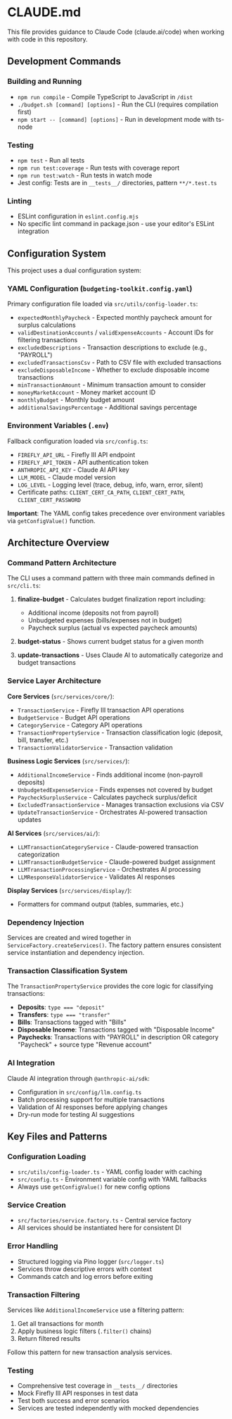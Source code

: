 # CLAUDE.md

This file provides guidance to Claude Code (claude.ai/code) when working with code in this repository.

## Development Commands

### Building and Running
- `npm run compile` - Compile TypeScript to JavaScript in `/dist`
- `./budget.sh [command] [options]` - Run the CLI (requires compilation first)
- `npm start -- [command] [options]` - Run in development mode with ts-node

### Testing
- `npm test` - Run all tests
- `npm run test:coverage` - Run tests with coverage report
- `npm run test:watch` - Run tests in watch mode
- Jest config: Tests are in `__tests__/` directories, pattern `**/*.test.ts`

### Linting
- ESLint configuration in `eslint.config.mjs`
- No specific lint command in package.json - use your editor's ESLint integration

## Configuration System

This project uses a dual configuration system:

### YAML Configuration (`budgeting-toolkit.config.yaml`)
Primary configuration file loaded via `src/utils/config-loader.ts`:
- `expectedMonthlyPaycheck` - Expected monthly paycheck amount for surplus calculations
- `validDestinationAccounts` / `validExpenseAccounts` - Account IDs for filtering transactions
- `excludedDescriptions` - Transaction descriptions to exclude (e.g., "PAYROLL")
- `excludedTransactionsCsv` - Path to CSV file with excluded transactions
- `excludeDisposableIncome` - Whether to exclude disposable income transactions
- `minTransactionAmount` - Minimum transaction amount to consider
- `moneyMarketAccount` - Money market account ID
- `monthlyBudget` - Monthly budget amount
- `additionalSavingsPercentage` - Additional savings percentage

### Environment Variables (`.env`)
Fallback configuration loaded via `src/config.ts`:
- `FIREFLY_API_URL` - Firefly III API endpoint
- `FIREFLY_API_TOKEN` - API authentication token
- `ANTHROPIC_API_KEY` - Claude AI API key
- `LLM_MODEL` - Claude model version
- `LOG_LEVEL` - Logging level (trace, debug, info, warn, error, silent)
- Certificate paths: `CLIENT_CERT_CA_PATH`, `CLIENT_CERT_PATH`, `CLIENT_CERT_PASSWORD`

**Important**: The YAML config takes precedence over environment variables via `getConfigValue()` function.

## Architecture Overview

### Command Pattern Architecture
The CLI uses a command pattern with three main commands defined in `src/cli.ts`:

1. **finalize-budget** - Calculates budget finalization report including:
   - Additional income (deposits not from payroll)
   - Unbudgeted expenses (bills/expenses not in budget)
   - Paycheck surplus (actual vs expected paycheck amounts)

2. **budget-status** - Shows current budget status for a given month

3. **update-transactions** - Uses Claude AI to automatically categorize and budget transactions

### Service Layer Architecture

**Core Services** (`src/services/core/`):
- `TransactionService` - Firefly III transaction API operations
- `BudgetService` - Budget API operations  
- `CategoryService` - Category API operations
- `TransactionPropertyService` - Transaction classification logic (deposit, bill, transfer, etc.)
- `TransactionValidatorService` - Transaction validation

**Business Logic Services** (`src/services/`):
- `AdditionalIncomeService` - Finds additional income (non-payroll deposits)
- `UnbudgetedExpenseService` - Finds expenses not covered by budget
- `PaycheckSurplusService` - Calculates paycheck surplus/deficit
- `ExcludedTransactionService` - Manages transaction exclusions via CSV
- `UpdateTransactionService` - Orchestrates AI-powered transaction updates

**AI Services** (`src/services/ai/`):
- `LLMTransactionCategoryService` - Claude-powered transaction categorization
- `LLMTransactionBudgetService` - Claude-powered budget assignment
- `LLMTransactionProcessingService` - Orchestrates AI processing
- `LLMResponseValidatorService` - Validates AI responses

**Display Services** (`src/services/display/`):
- Formatters for command output (tables, summaries, etc.)

### Dependency Injection
Services are created and wired together in `ServiceFactory.createServices()`. The factory pattern ensures consistent service instantiation and dependency injection.

### Transaction Classification System
The `TransactionPropertyService` provides the core logic for classifying transactions:
- **Deposits**: `type === "deposit"`
- **Transfers**: `type === "transfer"`
- **Bills**: Transactions tagged with "Bills"
- **Disposable Income**: Transactions tagged with "Disposable Income"
- **Paychecks**: Transactions with "PAYROLL" in description OR category "Paycheck" + source type "Revenue account"

### AI Integration
Claude AI integration through `@anthropic-ai/sdk`:
- Configuration in `src/config/llm.config.ts`
- Batch processing support for multiple transactions
- Validation of AI responses before applying changes
- Dry-run mode for testing AI suggestions

## Key Files and Patterns

### Configuration Loading
- `src/utils/config-loader.ts` - YAML config loader with caching
- `src/config.ts` - Environment variable config with YAML fallbacks
- Always use `getConfigValue()` for new config options

### Service Creation
- `src/factories/service.factory.ts` - Central service factory
- All services should be instantiated here for consistent DI

### Error Handling
- Structured logging via Pino logger (`src/logger.ts`)
- Services throw descriptive errors with context
- Commands catch and log errors before exiting

### Transaction Filtering
Services like `AdditionalIncomeService` use a filtering pattern:
1. Get all transactions for month
2. Apply business logic filters (`.filter()` chains)
3. Return filtered results

Follow this pattern for new transaction analysis services.

### Testing
- Comprehensive test coverage in `__tests__/` directories
- Mock Firefly III API responses in test data
- Test both success and error scenarios
- Services are tested independently with mocked dependencies